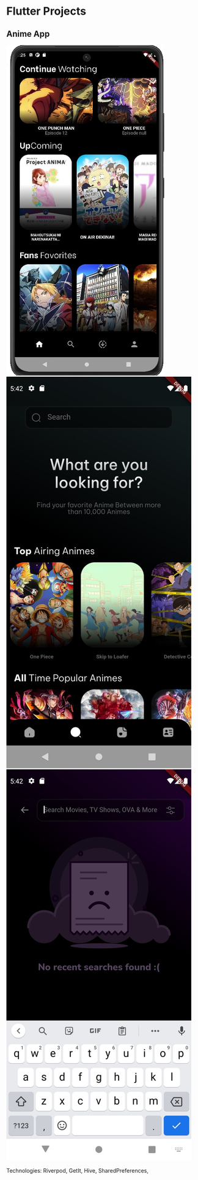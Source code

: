 # Flutter Projects
## Anime App
![Anime](images/anime-app-home1)
![Anime](images/anime-app-search1)
![Anime](images/anime-app-search2)

Technologies: Riverpod, GetIt, Hive, SharedPreferences, 
